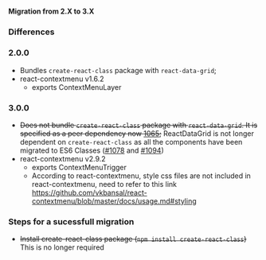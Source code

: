 #### Migration from 2.X to 3.X

### Differences
### 2.0.0
 - Bundles `create-react-class` package with `react-data-grid`; 
 - react-contextmenu v1.6.2
   - exports ContextMenuLayer

### 3.0.0
 - <del>Does not bundle `create-react-class` package with `react-data-grid`. It is specified as a peer dependency now [1065](https://github.com/adazzle/react-data-grid/pull/1065);</del> ReactDataGrid is not longer dependent on `create-react-class` as all the components have been migrated to ES6 Classes ([#1078](https://github.com/adazzle/react-data-grid/pull/1078) and [#1094](https://github.com/adazzle/react-data-grid/pull/1094))
 - react-contextmenu v2.9.2
   - exports ContextMenuTrigger
   - According to react-contextmenu, style css files are not included in react-contextmenu, need to refer to this link https://github.com/vkbansal/react-contextmenu/blob/master/docs/usage.md#styling

### Steps for a sucessfull migration
 - <del>Install create-react-class package (```npm install create-react-class```)</del> This is no longer required